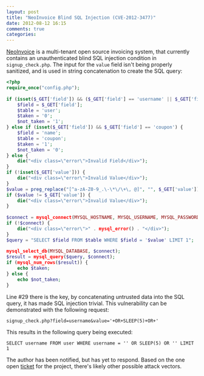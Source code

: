 ```yaml
---
layout: post
title: "NeoInvoice Blind SQL Injection (CVE-2012-3477)"
date: 2012-08-12 16:15
comments: true
categories: 
---
```


[NeoInvoice](https://github.com/tlhunter/neoinvoice) is a multi-tenant open source invoicing system, that currently contains an unauthenticated blind SQL injection condition in `signup_check.php`. The input for the `value` field isn't being properly sanitized, and is used in string concatenation to create the SQL query:

```php
<?php
require_once("config.php");
 
if (isset($_GET['field']) && ($_GET['field'] == 'username' || $_GET['field'] == 'email')) {
	$field = $_GET['field'];
	$table = 'user';
	$taken = '0';
	$not_taken = '1';
} else if (isset($_GET['field']) && $_GET['field'] == 'coupon') {
	$field = 'name';
	$table = 'coupon';
	$taken = '1';
	$not_taken = '0';
} else {
	die("<div class=\"error\">Invalid Field</div>");
}
if (!isset($_GET['value'])) {
	die("<div class=\"error\">Invalid Value</div>");
}
$value = preg_replace("[^a-zA-Z0-9_.\-\*\/\+\, @]", "", $_GET['value']);
if ($value != $_GET['value']) {
	die("<div class=\"error\">Invalid Value</div>");
}
 
$connect = mysql_connect(MYSQL_HOSTNAME, MYSQL_USERNAME, MYSQL_PASSWORD);
if (!$connect) {
	die("<div class=\"error\">" . mysql_error() . "</div>");
}
$query = "SELECT $field FROM $table WHERE $field = '$value' LIMIT 1";
 
mysql_select_db(MYSQL_DATABASE, $connect);
$result = mysql_query($query, $connect);
if (mysql_num_rows($result)) {
	echo $taken;
} else {
	echo $not_taken;
}
```

Line #29 there is the key, by concatenating untrusted data into the SQL query, it has made SQL injection trivial. This vulnerability can be demonstrated with the following request:

`signup_check.php?field=username&value='+OR+SLEEP(5)+OR+'`

This results in the following query being executed:

`SELECT username FROM user WHERE username = '' OR SLEEP(5) OR '' LIMIT 1`

The author has been notified, but has yet to respond. Based on the one open [ticket](https://github.com/tlhunter/neoinvoice/issues/2) for the project, there's likely other possible attack vectors.
